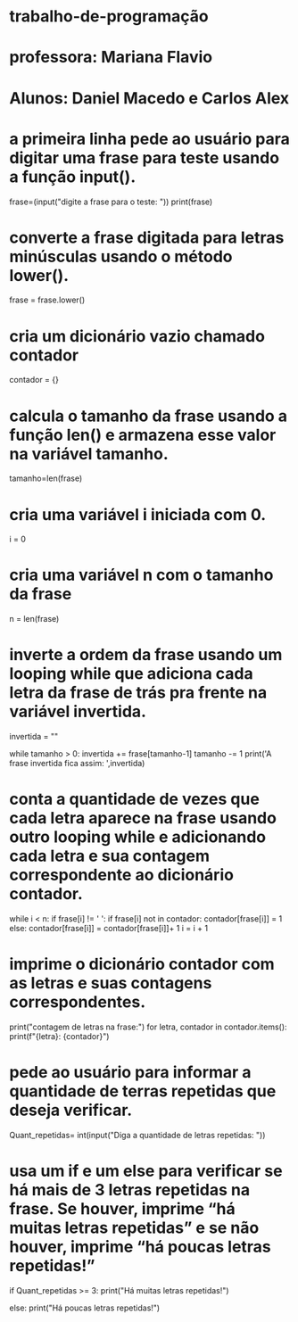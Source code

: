 # trabalho-de-programação 
# professora: Mariana Flavio 
# Alunos: Daniel Macedo e Carlos Alex


# a primeira linha pede ao usuário para digitar uma frase para teste usando a função input().

frase=(input("digite a frase para o teste: "))
print(frase)

# converte a frase digitada para letras minúsculas usando o método lower().

frase = frase.lower()

# cria um dicionário vazio chamado contador 

contador = {}

# calcula o tamanho da frase usando a função len() e armazena esse valor na variável tamanho.

tamanho=len(frase)

# cria uma variável i iniciada com 0.

i = 0

# cria uma variável n com o tamanho da frase

n = len(frase)

# inverte a ordem da frase usando um looping while que adiciona cada letra da frase de trás pra frente na variável invertida.

invertida = ""

while tamanho > 0:
  invertida += frase[tamanho-1]
  tamanho -= 1
print('A frase invertida fica assim: ',invertida)

# conta a quantidade de vezes que cada letra aparece na frase usando outro looping while e adicionando cada letra e sua contagem correspondente ao dicionário contador.

while i < n:
    if frase[i] != ' ':
        if frase[i] not in contador:
            contador[frase[i]] = 1
        else:
            contador[frase[i]] = contador[frase[i]]+ 1
    i = i + 1

# imprime o dicionário contador com as letras e suas contagens correspondentes.

print("contagem de letras na frase:")
for letra, contador in contador.items():
    print(f"{letra}: {contador}")

# pede ao usuário para informar a quantidade de terras repetidas que deseja verificar.

Quant_repetidas= int(input("Diga a quantidade de letras repetidas: "))

# usa um if e um else para verificar se há mais de 3 letras repetidas na frase. Se houver, imprime “há muitas letras repetidas” e se não houver, imprime “há poucas letras repetidas!”

if Quant_repetidas >= 3:
  print("Há muitas letras repetidas!")

else:
  print("Há poucas letras repetidas!")

